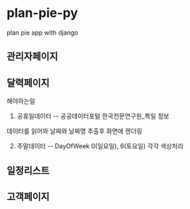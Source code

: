 # plan-pie-py
plan pie app with django

## 관리자페이지

## 달력페이지

해야하는일


1. 공휴일데이터
-- 공공데이터포털 한국천문연구원_특일 정보

데이터를 읽어와 날짜와 날짜명 추출후 화면에 렌더링

2. 주말데이터
-- DayOfWeek 0(일요일), 6(토요일) 각각 색상처리

## 일정리스트

## 고객페이지